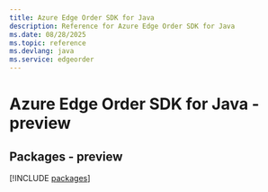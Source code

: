```yaml
---
title: Azure Edge Order SDK for Java
description: Reference for Azure Edge Order SDK for Java
ms.date: 08/28/2025
ms.topic: reference
ms.devlang: java
ms.service: edgeorder
---
```

# Azure Edge Order SDK for Java - preview
## Packages - preview
[!INCLUDE [packages](edge-order-index.md)]